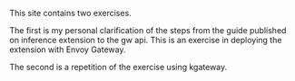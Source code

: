 This site contains two exercises.

The first is my personal clarification of the steps from the guide published on inference extension to the gw api.  This is an exercise in deploying the extension with Envoy Gateway.

The second is a repetition of the exercise using kgateway.

